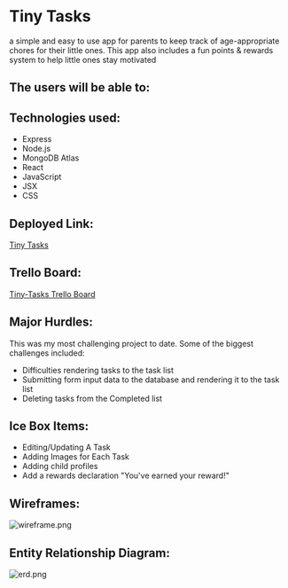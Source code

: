 # Tiny Tasks
a simple and easy to use app for parents to keep track of age-appropriate chores for their little ones. 
This app also includes a fun points & rewards system to help little ones stay motivated

## The users will be able to:

## Technologies used:
- Express
- Node.js
- MongoDB Atlas
- React
- JavaScript
- JSX
- CSS

## Deployed Link:
[Tiny Tasks](http://tiny-tasks-app.herokuapp.com)

## Trello Board:
[Tiny-Tasks Trello Board](https://trello.com/b/bpYMXv1N/project-4-tinytasks)

## Major Hurdles:
This was my most challenging project to date. Some of the biggest challenges included:

- Difficulties rendering tasks to the task list
- Submitting form input data to the database and rendering it to the task list
- Deleting tasks from the Completed list

## Ice Box Items:
- Editing/Updating A Task
- Adding Images for Each Task
- Adding child profiles
- Add a rewards declaration
    "You've earned your reward!"

## Wireframes:
![wireframe.png](https://iili.io/HG30EYu.png)

## Entity Relationship Diagram:
![erd.png](https://iili.io/HG30l49.png)
